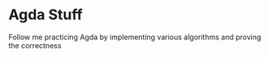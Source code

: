 # Agda Stuff

Follow me practicing Agda by implementing various algorithms and proving the correctness
